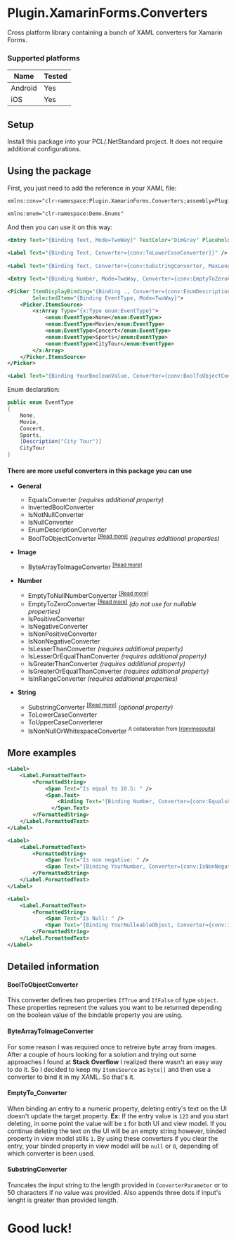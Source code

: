 # Plugin.XamarinForms.Converters

Cross platform library containing a bunch of XAML converters for Xamarin Forms.

### Supported platforms

| Name | Tested |
| - | - |
| Android | Yes |
| iOS | Yes |

## Setup

Install this package into your PCL/.NetStandard project. It does not require additional configurations.

## Using the package

First, you just need to add the reference in your XAML file:

```XML
xmlns:conv="clr-namespace:Plugin.XamarinForms.Converters;assembly=Plugin.XamarinForms.Converters"

xmlns:enum="clr-namespace:Demo.Enums"
```

And then you can use it on this way:

```XML
<Entry Text="{Binding Text, Mode=TwoWay}" TextColor="DimGray" Placeholder="Enter a text" Keyboard="Text" />
            
<Label Text="{Binding Text, Converter={conv:ToLowerCaseConverter}}" />
            
<Label Text="{Binding Text, Converter={conv:SubstringConverter, MaxLenght=35}}" />

<Entry Text="{Binding Number, Mode=TwoWay, Converter={conv:EmptyToZeroConverter}}" Keyboard="Numeric" />

<Picker ItemDisplayBinding="{Binding ., Converter={conv:EnumDescriptionConverter}}"
        SelectedItem="{Binding EventType, Mode=TwoWay}">
    <Picker.ItemsSource>
        <x:Array Type="{x:Type enum:EventType}">
            <enum:EventType>None</enum:EventType>
            <enum:EventType>Movie</enum:EventType>
            <enum:EventType>Concert</enum:EventType>
            <enum:EventType>Sports</enum:EventType>
            <enum:EventType>CityTour</enum:EventType>
        </x:Array>
    </Picker.ItemsSource>
</Picker>

<Label Text="{Binding YourBooleanValue, Converter={conv:BoolToObjectConverter IfTrue='Represents True', IfFalse=500}}" />
```
Enum declaration:

```C#
public enum EventType
{
    None,
    Movie,
    Concert,
    Sports,
    [Description("City Tour")]
    CityTour
}
```

#### There are more useful converters in this package you can use

* __General__
  * EqualsConverter _(requires additional property)_
  * InvertedBoolConverter
  * IsNotNullConverter
  * IsNullConverter
  * EnumDescriptionConverter
  * BoolToObjectConverter <sup>[[Read more]](#booltoobjectconverter)</sup> _(requires additional properties)_ 

* __Image__
  * ByteArrayToImageConverter <sup>[[Read more]](#bytearraytoimageconverter)</sup>
  
* __Number__
  * EmptyToNullNumberConverter <sup>[[Read more]](#emptyto_converter)</sup>
  * EmptyToZeroConverter <sup>[[Read more]](#emptyto_converter)</sup> _(do not use for nullable properties)_
  * IsPositiveConverter
  * IsNegativeConverter
  * IsNonPositiveConverter
  * IsNonNegativeConverter
  * IsLesserThanConverter _(requires additional property)_
  * IsLesserOrEqualThanConverter _(requires additional property)_
  * IsGreaterThanConverter _(requires additional property)_
  * IsGreaterOrEqualThanConverter _(requires additional property)_  
  * IsInRangeConverter _(requires additional properties)_  
  
* __String__
  * SubstringConverter <sup>[[Read more]](#substringconverter)</sup> _(optional property)_
  * ToLowerCaseConverter
  * ToUpperCaseConverterer
  * IsNonNullOrWhitespaceConverter <sup>A collaboration from [[ronymesquita]](https://github.com/ronymesquita)</sup> 

## More examples

```XML
<Label>
    <Label.FormattedText>
        <FormattedString>
            <Span Text="Is equal to 10.5: " />
            <Span.Text>
                <Binding Text="{Binding Number, Converter={conv:EqualsConverter CompareTo=10.0}}" />
			  </Span.Text>
        </FormattedString>
    </Label.FormattedText>
</Label>

<Label>
    <Label.FormattedText>
        <FormattedString>
            <Span Text="Is non negative: " />
            <Span Text="{Binding YourNumber, Converter={conv:IsNonNegativeConverter}}" />
        </FormattedString>
    </Label.FormattedText>
</Label>

<Label>
    <Label.FormattedText>
        <FormattedString>
            <Span Text="Is Null: " />
            <Span Text="{Binding YourNulleableObject, Converter={conv:IsNullConverter}}" />
        </FormattedString>
    </Label.FormattedText>
</Label>
```

## Detailed information

#### BoolToObjectConverter
This converter defines two properties `IfTrue` and `IfFalse` of type `object`. These properties represent the values you want to be returned depending on the boolean value of the bindable property you are using.

#### ByteArrayToImageConverter
For some reason I was required once to retreive byte array from images. After a couple of hours looking for a solution and trying out some approaches I found at __Stack Overflow__ I realized there wasn't an easy way to do it. So I decided to keep my `ItemsSource` as `byte[]` and then use a converter to bind it in my XAML. So that's it.

#### EmptyTo_Converter

When binding an entry to a numeric property, deleting entry's text on the UI doesn't update the target property.
__Ex:__ If the entry value is `123` and you start deleting, in some point the value will be `1` for both UI and view model. If you continue deleting the text on the UI will be an empty string however, binded property in view model stills `1`. By using these converters if you clear the entry, your binded property in view model will be `null` or `0`, depending of which converter is been used.

#### SubstringConverter

Truncates the input string to the length provided in `ConverterParameter` or to 50 characters if no value was provided. Also appends three dots if input's lenght is greater than provided length.

# Good luck!
